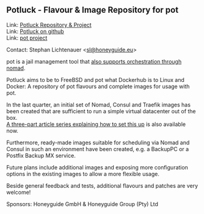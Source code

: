 ## Potluck - Flavour & Image Repository for pot ##

Link:	 [Potluck Repository & Project](https://potluck.honeyguide.net/)  
Link:	 [Potluck on github](https://github.com/hny-gd/potluck)  
Link:  [pot project](https://pot.pizzamig.dev)

Contact: Stephan Lichtenauer &lt;sl@honeyguide.eu&gt;  

pot is a jail management tool that [also supports orchestration through nomad](https://www.freebsd.org/news/status/report-2020-01-2020-03.html#pot-and-the-nomad-pot-driver).

Potluck aims to be to FreeBSD and pot what Dockerhub is to Linux and Docker: A repository of pot flavours and complete images for usage with pot. 

In the last quarter, an initial set of Nomad, Consul and Traefik images has been created that are sufficient to run a simple virtual datacenter out of the box.    
[A three-part article series explaining how to set this up](https://honeyguide.eu/posts/virtual-dc1/) is also available now.

Furthermore, ready-made images suitable for scheduling via Nomad and Consul in such an environment have been created, e.g. a BackupPC or a Postfix Backup MX service.

Future plans include additional images and exposing more configuration options in the existing images to allow a more flexible usage.

Beside general feedback and tests, additional flavours and patches are very welcome!

Sponsors: Honeyguide GmbH & Honeyguide Group (Pty) Ltd

